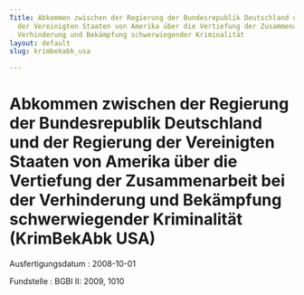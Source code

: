 ```yaml
---
Title: Abkommen zwischen der Regierung der Bundesrepublik Deutschland und der Regierung
  der Vereinigten Staaten von Amerika über die Vertiefung der Zusammenarbeit bei der
  Verhinderung und Bekämpfung schwerwiegender Kriminalität
layout: default
slug: krimbekabk_usa

---
```


# Abkommen zwischen der Regierung der Bundesrepublik Deutschland und der Regierung der Vereinigten Staaten von Amerika über die Vertiefung der Zusammenarbeit bei der Verhinderung und Bekämpfung schwerwiegender Kriminalität (KrimBekAbk USA)

Ausfertigungsdatum
:   2008-10-01

Fundstelle
:   BGBl II: 2009, 1010

